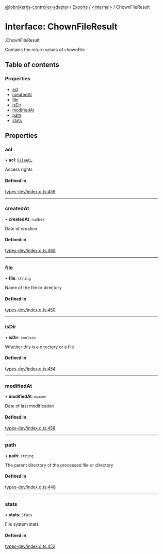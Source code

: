[@iobroker/js-controller-adapter](../README.md) / [Exports](../modules.md) / [<internal\>](../modules/internal_.md) / ChownFileResult

# Interface: ChownFileResult

[<internal>](../modules/internal_.md).ChownFileResult

Contains the return values of chownFile

## Table of contents

### Properties

- [acl](internal_.ChownFileResult.md#acl)
- [createdAt](internal_.ChownFileResult.md#createdat)
- [file](internal_.ChownFileResult.md#file)
- [isDir](internal_.ChownFileResult.md#isdir)
- [modifiedAt](internal_.ChownFileResult.md#modifiedat)
- [path](internal_.ChownFileResult.md#path)
- [stats](internal_.ChownFileResult.md#stats)

## Properties

### acl

• **acl**: [`FileACL`](internal_.FileACL.md)

Access rights

#### Defined in

[types-dev/index.d.ts:456](https://github.com/ioBroker/ioBroker.js-controller/blob/25f18577/packages/types-dev/index.d.ts#L456)

___

### createdAt

• **createdAt**: `number`

Date of creation

#### Defined in

[types-dev/index.d.ts:460](https://github.com/ioBroker/ioBroker.js-controller/blob/25f18577/packages/types-dev/index.d.ts#L460)

___

### file

• **file**: `string`

Name of the file or directory

#### Defined in

[types-dev/index.d.ts:450](https://github.com/ioBroker/ioBroker.js-controller/blob/25f18577/packages/types-dev/index.d.ts#L450)

___

### isDir

• **isDir**: `boolean`

Whether this is a directory or a file

#### Defined in

[types-dev/index.d.ts:454](https://github.com/ioBroker/ioBroker.js-controller/blob/25f18577/packages/types-dev/index.d.ts#L454)

___

### modifiedAt

• **modifiedAt**: `number`

Date of last modification

#### Defined in

[types-dev/index.d.ts:458](https://github.com/ioBroker/ioBroker.js-controller/blob/25f18577/packages/types-dev/index.d.ts#L458)

___

### path

• **path**: `string`

The parent directory of the processed file or directory

#### Defined in

[types-dev/index.d.ts:448](https://github.com/ioBroker/ioBroker.js-controller/blob/25f18577/packages/types-dev/index.d.ts#L448)

___

### stats

• **stats**: `Stats`

File system stats

#### Defined in

[types-dev/index.d.ts:452](https://github.com/ioBroker/ioBroker.js-controller/blob/25f18577/packages/types-dev/index.d.ts#L452)
